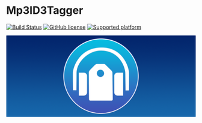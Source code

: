 # Mp3ID3Tagger

[![Build Status](https://travis-ci.org/chicio/Mp3ID3Tagger.svg?branch=master)](https://travis-ci.org/chicio/Mp3ID3Tagger?branch=master)
[![GitHub license](https://img.shields.io/badge/license-MIT-blue.svg)](https://raw.githubusercontent.com/chicio/Mp3ID3Tagger/master/LICENSE.md)
[![Supported platform](https://img.shields.io/badge/platforms-macOS-orange.svg)](https://img.shields.io/badge/platforms-macOS-orange.svg)

![Mp3ID3Tagger: A macOS application to edit the ID3 tag of your mp3 files](https://raw.githubusercontent.com/chicio/Mp3ID3Tagger/master/Assets/Icon-logo-background.png?cc 
"A macOS application to edit the ID3 tag of your mp3 files")

